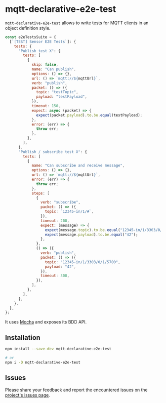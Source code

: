 # mqtt-declarative-e2e-test

`mqtt-declarative-e2e-test` allows to write tests for MQTT clients in an object definition style.

```js
const e2eTestsSuite = {
  [`[TEST] Sensor E2E Tests`]: {
    tests: {
      "Publish test X": {
        tests: [
          {
            skip: false,
            name: "Can publish",
            options: () => {},
            url: () => `mqtt://${mqttUrl}`,
            verb: "publish",
            packet: () => ({
              topic: "testTopic",
              payload: "testPayload",
            }),
            timeout: 150,
            expect: async (packet) => {
              expect(packet.payload).to.be.equal(testPayload);
            },
            error: (err) => {
              throw err;
            },
          },
        ],
      },
      "Publish / subscribe test X": {
        tests: [
          {
            name: "Can subscribe and receive message",
            options: () => {},
            url: () => `mqtt://${mqttUrl}`,
            error: (err) => {
              throw err;
            },
            steps: [
              {
                verb: "subscribe",
                packet: () => ({
                  topic: `12345-in/1/#`,
                }),
                timeout: 200,
                expect: (message) => {
                  expect(message.topic).to.be.equal("12345-in/1/3303/0/1/5700");
                  expect(message.payload).to.be.equal("42");
                },
              },
              () => ({
                verb: "publish",
                packet: () => ({
                  topic: "12345-in/1/3303/0/1/5700",
                  payload: "42",
                }),
                timeout: 300,
              }),
            ],
          },
        ],
      },
    },
  },
};
```

It uses [Mocha][mocha] and exposes its BDD API.

## Installation

```bash
npm install --save-dev mqtt-declarative-e2e-test

# or
npm i -D mqtt-declarative-e2e-test
```

## Issues

Please share your feedback and report the encountered issues on the [project's issues page][projectissues].

[projectissues]: https://github.com/marc-ed-raffalli/declarative-test-structure-generator/issues
[mocha]: https://mochajs.org/
